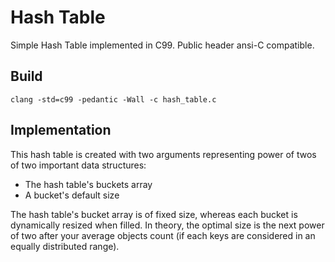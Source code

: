 # Hash Table

Simple Hash Table implemented in C99. Public header ansi-C compatible.

## Build

	clang -std=c99 -pedantic -Wall -c hash_table.c

## Implementation

This hash table is created with two arguments representing power of twos of two important data structures:
- The hash table's buckets array
- A bucket's default size

The hash table's bucket array is of fixed size, whereas each bucket is dynamically resized when filled.
In theory, the optimal size is the next power of two after your average objects count (if each keys are considered in an equally distributed range).

